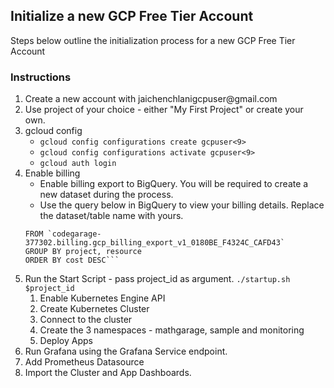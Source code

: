 ## Initialize a new GCP Free Tier Account
Steps below outline the initialization process for a new GCP Free Tier Account

### Instructions
1. Create a new account with jaichenchlanigcpuser<n>@gmail.com
2. Use project of your choice - either "My First Project" or create your own.
3. gcloud config
    - `gcloud config configurations create gcpuser<9>`
    - `gcloud config configurations activate gcpuser<9>`
    - `gcloud auth login`
4. Enable billing
    - Enable billing export to BigQuery. You will be required to create a new dataset during the process.
    - Use the query below in BigQuery to view your billing details. Replace the dataset/table name with yours.
    ```SELECT project.name as project, service.description as resource, round(sum(cost)) as cost
    FROM `codegarage-377302.billing.gcp_billing_export_v1_0180BE_F4324C_CAFD43` 
    GROUP BY project, resource
    ORDER BY cost DESC```
5. Run the Start Script - pass project_id as argument.
`./startup.sh $project_id`
    1. Enable Kubernetes Engine API
    2. Create Kubernetes Cluster
    3. Connect to the cluster
    4. Create the 3 namespaces - mathgarage, sample and monitoring
    5. Deploy Apps
6. Run Grafana using the Grafana Service endpoint.
7. Add Prometheus Datasource
8. Import the Cluster and App Dashboards.